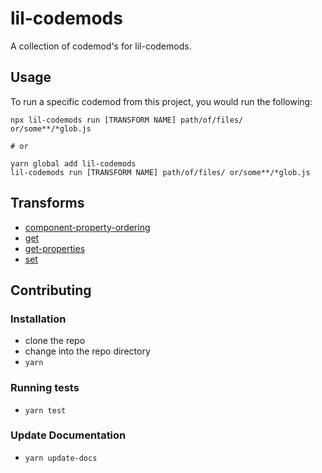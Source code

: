 # lil-codemods


A collection of codemod's for lil-codemods.

## Usage

To run a specific codemod from this project, you would run the following:

```
npx lil-codemods run [TRANSFORM NAME] path/of/files/ or/some**/*glob.js

# or

yarn global add lil-codemods
lil-codemods run [TRANSFORM NAME] path/of/files/ or/some**/*glob.js
```

## Transforms

<!--TRANSFORMS_START-->
* [component-property-ordering](transforms/component-property-ordering/README.md)
* [get](transforms/get/README.md)
* [get-properties](transforms/get-properties/README.md)
* [set](transforms/set/README.md)
<!--TRANSFORMS_END-->

## Contributing

### Installation

* clone the repo
* change into the repo directory
* `yarn`

### Running tests

* `yarn test`

### Update Documentation

* `yarn update-docs`